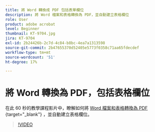 ```yaml
---
title: 將 Word 轉換成 PDF 包括表單欄位
description: 將 Word 檔案和表格轉換為 PDF，並自動建立表格欄位
role: User
product: adobe acrobat
level: Beginner
thumbnail: KT-9704.jpg
jira: KT-9704
exl-id: 2b24426b-2c7d-4c84-b8bc-4ea7a1313598
source-git-commit: 2b47655370d52405e5773f0358c71aa65fdecdef
workflow-type: tm+mt
source-wordcount: '51'
ht-degree: 17%

---
```


# 將 Word 轉換為 PDF，包括表格欄位

在此 60 秒的教學課程影片中，瞭解如何將 [ Word 檔案和表格轉換為 PDF ](https://www.adobe.com/acrobat/online/word-to-pdf.html) {target="_blank"} ，並自動建立表格欄位。

>[!VIDEO](https://video.tv.adobe.com/v/340082?quality=12&learn=on&hidetitle=true)
